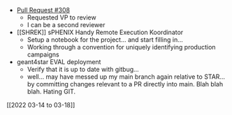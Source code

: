 
- [Pull Request #308](https://github.com/star-bnl/star-sw/pull/308)
	 - Requested VP to review
	 - I can be a second reviewer
- [[SHREK]] sPHENIX Handy Remote Execution Koordinator
	- Setup a notebook for the project... and start filling in...
	- Working through a convention for uniquely identifying production campaigns
- geant4star EVAL deployment
	- Verify that it is up to date with gitbug...
	- well... may have messed up my main branch again relative to STAR... by committing changes relevant to a PR directly into main.  Blah blah blah.  Hating GIT.
	
[[2022 03-14 to 03-18]]
